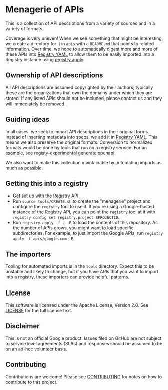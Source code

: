 # Menagerie of APIs

This is a collection of API descriptions from a variety of sources and in a
variety of formats.

Coverage is very uneven! When we see something that might be interesting, we
create a directory for it in `apis` with a `README.md` that points to related
information. Over time, we hope to automatically digest more and more of these
APIs into
[Registry YAML](https://github.com/apigee/registry/wiki/Registry-YAML) to allow
them to be easily imported into a Registry instance using
[registry apply](https://github.com/apigee/registry/wiki/registry-apply).

## Ownership of API descriptions

All API descriptions are assumed copyrighted by their authors; typically these
are the organizations that own the domains under which they are stored. If any
listed APIs should not be included, please contact us and they will immediately
be removed.

## Guiding ideas

In all cases, we seek to import API descriptions in their original forms.
Instead of inserting metadata into specs, we add it in
[Registry YAML](https://github.com/apigee/registry/wiki/Registry-YAML). This
means we also preserve the original formats. Conversion to normalized formats
would be done by tools that run on a registry service. For an example, see
[registy-experimental generate openapi](https://github.com/apigee/registry-experimental/blob/main/cmd/registry-experimental/cmd/generate/openapi.go).

We also want to make this collection maintainable by automating imports as much
as possible.

## Getting this into a registry

- Get set up with the [Registry API](https://github.com/apigee/registry).
- Run `source tools/CREATE.sh` to create the "menagerie" project and configure
  the `registry` tool to use it. If you're using a Google-hosted instance of
  the Registry API, you can point the `registry` tool at it with
  `registry config set registry.project $PROJECTID`.
- Run `registry apply -f . -R` to load the contents of this repository. As the
  number of APIs grows, you might want to load specific subdirectories. For
  example, to just import the Google APIs, run
  `registry apply -f apis/google.com -R`.

## The importers

Tooling for automated imports is in the `tools` directory. Expect this to be
unstable and likely to change, but if you have APIs that you want to import
into a registry, these importers can provide helpful patterns.

## License

This software is licensed under the Apache License, Version 2.0. See
[LICENSE](LICENSE) for the full license text.

## Disclaimer

This is not an official Google product. Issues filed on GitHub are not subject
to service level agreements (SLAs) and responses should be assumed to be on an
ad-hoc volunteer basis.

## Contributing

Contributions are welcome! Please see [CONTRIBUTING](CONTRIBUTING.md) for notes
on how to contribute to this project.

